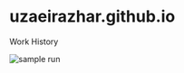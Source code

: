 # uzaeirazhar.github.io

Work History

![sample run](https://github.com/UzaeirAzhar/uzaeirazhar.github.io/blob/master/.github/workflows/automatic-trigger.yml/badge.svg?event=push)